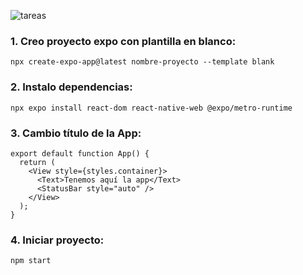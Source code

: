 ![tareas](https://github.com/user-attachments/assets/8c3275ab-8cc3-4430-9753-d221ed9267ac)

### 1. Creo proyecto expo con plantilla en blanco:

```
npx create-expo-app@latest nombre-proyecto --template blank
```

### 2. Instalo dependencias:
```
npx expo install react-dom react-native-web @expo/metro-runtime
```

### 3. Cambio título de la App:
```
export default function App() {
  return (
    <View style={styles.container}>
      <Text>Tenemos aquí la app</Text>
      <StatusBar style="auto" />
    </View>
  );
}
```

### 4. Iniciar proyecto:
```
npm start
```
